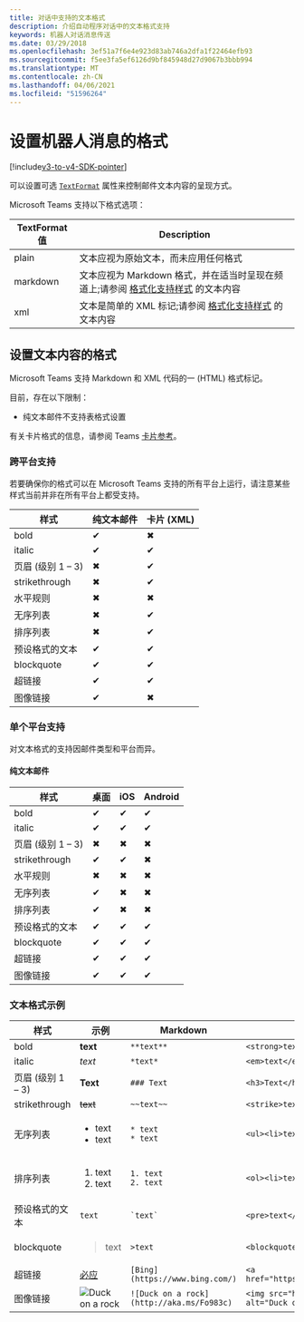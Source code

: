 ```yaml
---
title: 对话中支持的文本格式
description: 介绍自动程序对话中的文本格式支持
keywords: 机器人对话消息传送
ms.date: 03/29/2018
ms.openlocfilehash: 3ef51a7f6e4e923d83ab746a2dfa1f22464efb93
ms.sourcegitcommit: f5ee3fa5ef6126d9bf845948d27d9067b3bbb994
ms.translationtype: MT
ms.contentlocale: zh-CN
ms.lasthandoff: 04/06/2021
ms.locfileid: "51596264"
---
```

# <a name="formatting-bot-messages"></a>设置机器人消息的格式

[!include[v3-to-v4-SDK-pointer](~/includes/v3-to-v4-pointer-bots.md)]

可以设置可选 [`TextFormat`](https://docs.microsoft.com/bot-framework/dotnet/bot-builder-dotnet-create-messages#customizing-a-message) 属性来控制邮件文本内容的呈现方式。

Microsoft Teams 支持以下格式选项：

| TextFormat 值 | Description |
| --- | --- |
| plain | 文本应视为原始文本，而未应用任何格式 |
| markdown | 文本应视为 Markdown 格式，并在适当时呈现在频道上;请参阅 [格式化支持样式](#formatting-text-content) 的文本内容 |
| xml | 文本是简单的 XML 标记;请参阅 [格式化支持样式](#formatting-text-content) 的文本内容 |

## <a name="formatting-text-content"></a>设置文本内容的格式

Microsoft Teams 支持 Markdown 和 XML 代码的一 (HTML) 格式标记。

目前，存在以下限制：

* 纯文本邮件不支持表格式设置

有关卡片格式的信息，请参阅 Teams [卡片参考](~/task-modules-and-cards/cards/cards-reference.md)。

### <a name="cross-platform-support"></a>跨平台支持

若要确保你的格式可以在 Microsoft Teams 支持的所有平台上运行，请注意某些样式当前并非在所有平台上都受支持。

| 样式                     | 纯文本邮件 | 卡片 (XML)  |
|---------------------------|--------------------|------------------|
| bold                      | ✔                  | ✖                |
| italic                    | ✔                  | ✔                |
| 页眉 (级别 1 &ndash; 3)  | ✖                  | ✔                |
| strikethrough             | ✖                  | ✔                |
| 水平规则           | ✖                  | ✖                |
| 无序列表            | ✖                  | ✔                |
| 排序列表              | ✖                  | ✔                |
| 预设格式的文本         | ✔                  | ✔                |
| blockquote                | ✔                  | ✔                |
| 超链接                 | ✔                  | ✔                |
| 图像链接                | ✔                  | ✖                |

### <a name="support-by-individual-platform"></a>单个平台支持

对文本格式的支持因邮件类型和平台而异。

#### <a name="text-only-messages"></a>纯文本邮件

| 样式                     | 桌面 | iOS | Android |
|---------------------------|---------|-----|---------|
| bold                      | ✔       | ✔   | ✔       |
| italic                    | ✔       | ✔   | ✔       |
| 页眉 (级别 1 &ndash; 3)  | ✖       | ✖   | ✖       |
| strikethrough             | ✔       | ✔   | ✖       |
| 水平规则           | ✖       | ✖   | ✖       |
| 无序列表            | ✔       | ✖   | ✖       |
| 排序列表              | ✔       | ✖   | ✖       |
| 预设格式的文本         | ✔       | ✔   | ✔       |
| blockquote                | ✔       | ✔   | ✔       |
| 超链接                 | ✔       | ✔   | ✔       |
| 图像链接                | ✔       | ✔   | ✔       |

### <a name="examples-of-text-formatting"></a>文本格式示例

| 样式 | 示例 | Markdown | XML (HTML)  |
| --- | --- | --- | --- |
| bold | **text** | `**text**` | `<strong>text</strong>` |
| italic | *text* | `*text*` | `<em>text</em>` |
| 页眉 (级别 1 &ndash; 3)  | **Text** | `### Text` | `<h3>Text</h3>` |
| strikethrough | ~~text~~ | `~~text~~` | `<strike>text</strike>` |
| 无序列表 | <ul><li>text</li><li>text</li></ul> | `* text`<br>`* text` | `<ul><li>text</li><li>text</li></ul>` |
| 排序列表 | <ol><li>text</li><li>text</li></ol> | `1. text`<br>`2. text` | `<ol><li>text</li><li>text</li></ol>` |
| 预设格式的文本 | `text` | `` `text` `` | `<pre>text</pre>` |
| blockquote | <blockquote>text</blockquote> | `>text` | `<blockquote>text</blockquote>` |
| 超链接 | [必应](https://www.bing.com/) | `[Bing](https://www.bing.com/)` | `<a href="https://www.bing.com/">Bing</a>` |
| 图像链接 | <img src="https://aka.ms/Fo983c" alt="Duck on a rock"></img> | `![Duck on a rock](http://aka.ms/Fo983c)` | `<img src="http://aka.ms/Fo983c" alt="Duck on a rock"></img>` |
